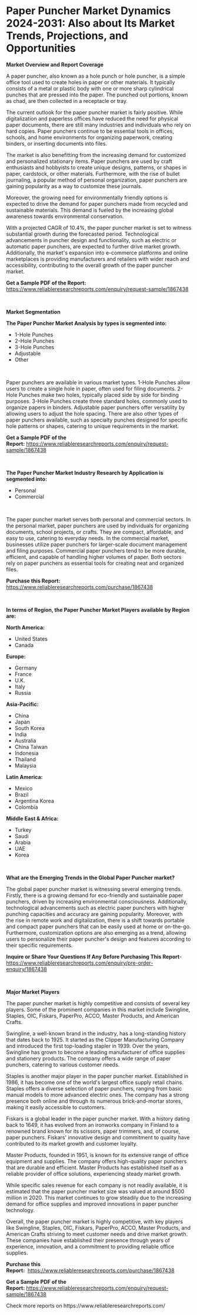 <p><h1>Paper Puncher Market Dynamics 2024-2031: Also about Its Market Trends, Projections, and Opportunities</h1></p><p><strong>Market Overview and Report Coverage</strong></p>
<p><p>A paper puncher, also known as a hole punch or hole puncher, is a simple office tool used to create holes in paper or other materials. It typically consists of a metal or plastic body with one or more sharp cylindrical punches that are pressed into the paper. The punched out portions, known as chad, are then collected in a receptacle or tray.</p><p>The current outlook for the paper puncher market is fairly positive. While digitalization and paperless offices have reduced the need for physical paper documents, there are still many industries and individuals who rely on hard copies. Paper punchers continue to be essential tools in offices, schools, and home environments for organizing paperwork, creating binders, or inserting documents into files.</p><p>The market is also benefitting from the increasing demand for customized and personalized stationary items. Paper punchers are used by craft enthusiasts and hobbyists to create unique designs, patterns, or shapes in paper, cardstock, or other materials. Furthermore, with the rise of bullet journaling, a popular method of personal organization, paper punchers are gaining popularity as a way to customize these journals.</p><p>Moreover, the growing need for environmentally friendly options is expected to drive the demand for paper punchers made from recycled and sustainable materials. This demand is fueled by the increasing global awareness towards environmental conservation.</p><p>With a projected CAGR of 10.4%, the paper puncher market is set to witness substantial growth during the forecasted period. Technological advancements in puncher design and functionality, such as electric or automatic paper punchers, are expected to further drive market growth. Additionally, the market's expansion into e-commerce platforms and online marketplaces is providing manufacturers and retailers with wider reach and accessibility, contributing to the overall growth of the paper puncher market.</p></p>
<p><strong>Get a Sample PDF of the Report:</strong> <a href="https://www.reliableresearchreports.com/enquiry/request-sample/1867438">https://www.reliableresearchreports.com/enquiry/request-sample/1867438</a></p>
<p>&nbsp;</p>
<p><strong>Market Segmentation</strong></p>
<p><strong>The Paper Puncher Market Analysis by types is segmented into:</strong></p>
<p><ul><li>1-Hole Punches</li><li>2-Hole Punches</li><li>3-Hole Punches</li><li>Adjustable</li><li>Other</li></ul></p>
<p>&nbsp;</p>
<p><p>Paper punchers are available in various market types. 1-Hole Punches allow users to create a single hole in paper, often used for filing documents. 2-Hole Punches make two holes, typically placed side by side for binding purposes. 3-Hole Punches create three standard holes, commonly used to organize papers in binders. Adjustable paper punchers offer versatility by allowing users to adjust the hole spacing. There are also other types of paper punchers available, such as specialty punches designed for specific hole patterns or shapes, catering to unique requirements in the market.</p></p>
<p><strong>Get a Sample PDF of the Report:</strong>&nbsp;<a href="https://www.reliableresearchreports.com/enquiry/request-sample/1867438">https://www.reliableresearchreports.com/enquiry/request-sample/1867438</a></p>
<p>&nbsp;</p>
<p><strong>The Paper Puncher Market Industry Research by Application is segmented into:</strong></p>
<p><ul><li>Personal</li><li>Commercial</li></ul></p>
<p>&nbsp;</p>
<p><p>The paper puncher market serves both personal and commercial sectors. In the personal market, paper punchers are used by individuals for organizing documents, school projects, or crafts. They are compact, affordable, and easy to use, catering to everyday needs. In the commercial market, businesses utilize paper punchers for larger-scale document management and filing purposes. Commercial paper punchers tend to be more durable, efficient, and capable of handling higher volumes of paper. Both sectors rely on paper punchers as essential tools for creating neat and organized files.</p></p>
<p><strong>Purchase this Report:</strong>&nbsp; <a href="https://www.reliableresearchreports.com/purchase/1867438">https://www.reliableresearchreports.com/purchase/1867438</a></p>
<p>&nbsp;</p>
<p><strong>In terms of Region, the Paper Puncher Market Players available by Region are:</strong></p>
<p>
    <p> <strong> North America: </strong>
        <ul>
            <li>United States</li>
            <li>Canada</li>
        </ul>
        </p> 
    <p> <strong> Europe: </strong>
        <ul>
            <li>Germany</li>
            <li>France</li>
            <li>U.K.</li>
            <li>Italy</li>
            <li>Russia</li>
        </ul>
        </p> 
    <p> <strong> Asia-Pacific: </strong>
        <ul>
            <li>China</li>
            <li>Japan</li>
            <li>South Korea</li>
            <li>India</li>
            <li>Australia</li>
            <li>China Taiwan</li>
            <li>Indonesia</li>
            <li>Thailand</li>
            <li>Malaysia</li>
        </ul>
        </p> 
    <p> <strong> Latin America: </strong>
        <ul>
            <li>Mexico</li>
            <li>Brazil</li>
            <li>Argentina Korea</li>
            <li>Colombia</li>
        </ul>
        </p> 
    <p> <strong> Middle East & Africa: </strong>
        <ul>
            <li>Turkey</li>
            <li>Saudi</li>
            <li>Arabia</li>
            <li>UAE</li>
            <li>Korea</li>
        </ul>
    </p>
    </p>
<p>&nbsp;</p>
<p><strong>What are the Emerging Trends in the Global Paper Puncher market?</strong></p>
<p><p>The global paper puncher market is witnessing several emerging trends. Firstly, there is a growing demand for eco-friendly and sustainable paper punchers, driven by increasing environmental consciousness. Additionally, technological advancements such as electric paper punchers with higher punching capacities and accuracy are gaining popularity. Moreover, with the rise in remote work and digitalization, there is a shift towards portable and compact paper punchers that can be easily used at home or on-the-go. Furthermore, customization options are also emerging as a trend, allowing users to personalize their paper puncher's design and features according to their specific requirements.</p></p>
<p><strong>Inquire or Share Your Questions If Any Before Purchasing This Report</strong>- <a href="https://www.reliableresearchreports.com/enquiry/pre-order-enquiry/1867438">https://www.reliableresearchreports.com/enquiry/pre-order-enquiry/1867438</a></p>
<p>&nbsp;</p>
<p><strong>Major Market Players</strong></p>
<p><p>The paper puncher market is highly competitive and consists of several key players. Some of the prominent companies in this market include Swingline, Staples, OIC, Fiskars, PaperPro, ACCO, Master Products, and American Crafts.</p><p>Swingline, a well-known brand in the industry, has a long-standing history that dates back to 1925. It started as the Clipper Manufacturing Company and introduced the first top-loading stapler in 1939. Over the years, Swingline has grown to become a leading manufacturer of office supplies and stationery products. The company offers a wide range of paper punchers, catering to various customer needs. </p><p>Staples is another major player in the paper puncher market. Established in 1986, it has become one of the world's largest office supply retail chains. Staples offers a diverse selection of paper punchers, ranging from basic manual models to more advanced electric ones. The company has a strong presence both online and through its numerous brick-and-mortar stores, making it easily accessible to customers.</p><p>Fiskars is a global leader in the paper puncher market. With a history dating back to 1649, it has evolved from an ironworks company in Finland to a renowned brand known for its scissors, paper trimmers, and, of course, paper punchers. Fiskars' innovative design and commitment to quality have contributed to its market growth and customer loyalty.</p><p>Master Products, founded in 1951, is known for its extensive range of office equipment and supplies. The company offers high-quality paper punchers that are durable and efficient. Master Products has established itself as a reliable provider of office solutions, experiencing steady market growth.</p><p>While specific sales revenue for each company is not readily available, it is estimated that the paper puncher market size was valued at around $500 million in 2020. This market continues to grow steadily due to the increasing demand for office supplies and improved innovations in paper puncher technology.</p><p>Overall, the paper puncher market is highly competitive, with key players like Swingline, Staples, OIC, Fiskars, PaperPro, ACCO, Master Products, and American Crafts striving to meet customer needs and drive market growth. These companies have established their presence through years of experience, innovation, and a commitment to providing reliable office supplies.</p></p>
<p><strong>Purchase this Report:</strong>&nbsp;&nbsp;<a href="https://www.reliableresearchreports.com/purchase/1867438">https://www.reliableresearchreports.com/purchase/1867438</a></p>
<p></p>
<p><strong>Get a Sample PDF of the Report:</strong>&nbsp;<a href="https://www.reliableresearchreports.com/enquiry/request-sample/1867438">https://www.reliableresearchreports.com/enquiry/request-sample/1867438</a></p>
<p>Check more reports on https://www.reliableresearchreports.com/</p>